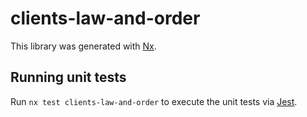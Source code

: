 # clients-law-and-order

This library was generated with [Nx](https://nx.dev).

## Running unit tests

Run `nx test clients-law-and-order` to execute the unit tests via [Jest](https://jestjs.io).
